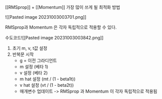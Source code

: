 [[RMSprop]] + [[Momentum]]
가장 많이 쓰게 될 최적화 방법

![[Pasted image 20231003003701.png]]

RMSprop과 Momentum 은 각자 독립적으로 적용할 수 있다.



수도코드![[Pasted image 20231003003842.png]]


1. 초기 m, v, t값 설정
2. 반복문 시작
   - g = 이전 그라디언트
   - m 설정 (베타 1)
   - v 설정 (베타 2)
   - m hat 설정 (mt / (1 - beta1t))
   - v hat 설정 (vt / (1 - beta2t))
   - 매개변수 업데이트
 -> RMSprop 과 Momentum 이 각자 독립적으로 적용됨
